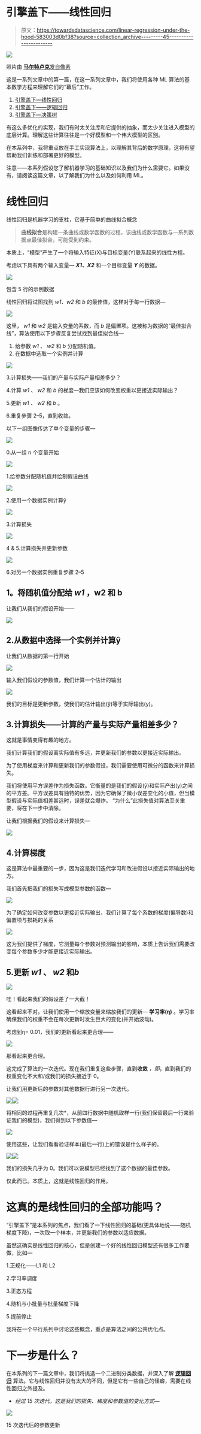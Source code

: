 # 引擎盖下——线性回归

> 原文：<https://towardsdatascience.com/linear-regression-under-the-hood-583003d0bf38?source=collection_archive---------45----------------------->

![](img/d551652f4d3b4c3d22dd5e8e549cfcbd.png)

照片由 [**马尔特卢克**发自](https://www.pexels.com/@maltelu?utm_content=attributionCopyText&utm_medium=referral&utm_source=pexels)[像素 ](https://www.pexels.com/photo/man-fixing-vehicle-engine-2244746/?utm_content=attributionCopyText&utm_medium=referral&utm_source=pexels)

这是一系列文章中的第一篇，在这一系列文章中，我们将使用各种 ML 算法的基本数学方程来理解它们的“幕后”工作。

1.  [引擎盖下—线性回归](/linear-regression-under-the-hood-583003d0bf38)
2.  [引擎盖下——逻辑回归](/under-the-hood-logistic-regression-407c0276c0b4)
3.  [引擎盖下—决策树](/under-the-hood-decision-tree-454f8581684e)

有这么多优化的实现，我们有时太关注库和它提供的抽象，而太少关注进入模型的底层计算。理解这些计算往往是一个好模型和一个伟大模型的区别。

在本系列中，我将重点放在手工实现算法上，以理解其背后的数学原理，这将有望帮助我们训练和部署更好的模型。

注意——本系列假设您了解机器学习的基础知识以及我们为什么需要它。如果没有，请阅读这篇文章，以了解我们为什么以及如何利用 ML。

# **线性回归**

线性回归是机器学习的支柱，它基于简单的曲线拟合概念

> **曲线拟合**是构建一条曲线或数学函数的过程，该曲线或数学函数与一系列数据点最佳拟合，可能受到约束。

本质上，“模型”产生了一个将输入特征(X)与目标变量(Y)联系起来的线性方程。

考虑以下具有两个输入变量— ***X1、X2*** 和一个目标变量 ***Y*** 的数据。

![](img/9df411ec4a985999690a8821a63b368f.png)

包含 5 行的示例数据

线性回归将试图找到 *w1、w2* 和 *b* 的最佳值，这样对于每一行数据—

![](img/013bf9264ef926d84b0e245141827dcc.png)

这里， *w1* 和 *w2* 是输入变量的系数，而 *b* 是偏置项。这被称为数据的“最佳拟合线”，算法使用以下步骤反复尝试找到最佳拟合线—

1.  给参数 *w1* 、 *w2* 和 *b* 分配随机值。
2.  在数据中选取一个实例并计算

![](img/aa0ed55d2526990f06c90991185be01a.png)

3.计算损失——我们的产量与实际产量相差多少？

4.计算 *w1* 、 *w2* 和 *b* 的梯度—我们应该如何改变权重以更接近实际输出？

5.更新 *w1* 、 *w2* 和 *b* 。

6.重复步骤 2–5，直到收敛。

以下一组图像传达了单个变量的步骤—

![](img/2530d18757b935b29adf43aac68d37be.png)

0.从一组 n 个变量开始

![](img/24ea44f041f7838e5f8f9424e612be2a.png)

1.给参数分配随机值并绘制假设曲线

![](img/e7819e291562d024dbf7da0b2e6398ec.png)

2.使用一个数据实例计算ŷ

![](img/af1d090b208a5847aab5da23ac5dd802.png)

3.计算损失

![](img/d6dc5ebf281ead7ed073608cde8b8548.png)

4 & 5.计算损失并更新参数

![](img/511627a691e0f49e5569973c07b3eda0.png)

6.对另一个数据实例重复步骤 2–5

## **1。将随机值分配给 *w1* ，w2 和 b**

让我们从我们的假设开始——

![](img/cc64620631c217525ccfe7c99cbfa0e1.png)

## 2.从数据中选择一个实例并计算ŷ

让我们从数据的第一行开始

![](img/cbac04d74eb0d54e1c318374167a0f62.png)

输入我们假设的参数值，我们计算一个估计的输出

![](img/630201b44304a7d6c7d9eac4f8004945.png)

我们的目标是更新参数，使我们的估计输出(ŷ)等于实际输出(y)。

## 3.计算损失——计算的产量与实际产量相差多少？

这就是事情变得有趣的地方。

我们计算我们的假设离实际值有多远，并更新我们的参数以更接近实际输出。

为了使用梯度来计算和更新我们的参数假设，我们需要使用可微分的函数来计算损失。

我们将使用平方误差作为损失函数。它衡量的是我们的假设(ŷ)和实际产出(y)之间的平方差。平方误差具有独特的优势，因为它确保了微小误差变化的小值，但当模型假设与实际值相差甚远时，误差就会爆炸。
“为什么”此损失值对算法至关重要，将在下一步中清除。

让我们根据我们的假设来计算损失—

![](img/e48f8ff3a692841dc157cce4badec043.png)

## 4.**计算梯度**

这是算法中最重要的一步，因为这是我们迭代学习和改进假设以接近实际输出的地方。

我们首先把我们的损失写成模型参数的函数—

![](img/5504a1fa936dda4957dd638d32fe0cfd.png)

为了确定如何改变参数以更接近实际输出，我们计算了每个系数的梯度(偏导数)和偏置项与损耗的关系

![](img/4af80913f58cc2b67435e9245da7d2f0.png)

这为我们提供了梯度，它测量每个参数对预测输出的影响，本质上告诉我们需要改变每个参数多少才能更接近实际输出。

## 5.**更新 *w1* 、 *w2* 和*b***

![](img/a464a3bf7c64624f7b62052cb087ccff.png)

哇！看起来我们的假设差了一大截！

这看起来不对。让我们使用一个缩放变量来缩放我们的更新— **学习率(η)** 。学习率确保我们的权重不会在每次更新时发生巨大的变化(并开始波动)。

考虑到η= 0.01，我们的更新看起来更合理——

![](img/20bad9190b332431c7d471c105fdb973.png)

那看起来更合理。

这完成了算法的一次迭代。现在我们重复这些步骤，直到**收敛** *，即*，直到我们的权重变化不大和/或我们的损失接近于 0。

让我们用更新后的参数对其他数据行进行另一次迭代。

![](img/3b8f3929b8d2fa19cbfb5d35802d52d3.png)![](img/4ed97cad4cee34fa3bf46193380862d3.png)

将相同的过程再重复几次*，从前四行数据中随机取样一行(我们保留最后一行来验证我们的模型)，我们得到以下参数值—

![](img/f0f4ea356c1499ca5ecc47bfb0a41f42.png)

使用这些，让我们看看验证样本(最后一行)上的错误是什么样子的。

![](img/6136cb32cb4d8a86c4c83d684f9e674e.png)![](img/ef88db7d41d8ad3cdd5aa1aa8a909b47.png)

我们的损失几乎为 0。我们可以说模型已经找到了这个数据的最佳参数。

仅此而已。本质上，这就是线性回归的作用。

# 这真的是线性回归的全部功能吗？

“引擎盖下”是本系列的焦点，我们看了一下线性回归的基础(更具体地说——随机梯度下降)，一次取一个样本，并更新我们的参数以适应数据。

虽然这确实是线性回归的核心，但是创建一个好的线性回归模型还有很多工作要做，比如—

1.正规化——L1 和 L2

2.学习率调度

3.正态方程

4.随机与小批量与批量梯度下降

5.提前停止

我将在一个平行系列中讨论这些概念，重点是算法之间的公共优化点。

# 下一步是什么？

在本系列的下一篇文章中，我们将挑选一个二进制分类数据，并深入了解 [**逻辑回归**](/under-the-hood-logistic-regression-407c0276c0b4) 算法。它与线性回归并没有太大的不同，但是它有一些自己的怪癖，需要在线性回归之外提及。

* *经过 15 次迭代，这是我们的损失、梯度和参数值的变化方式—*

![](img/ffa5030ac1063a962ec3eae22c0dc4fd.png)

15 次迭代后的参数更新